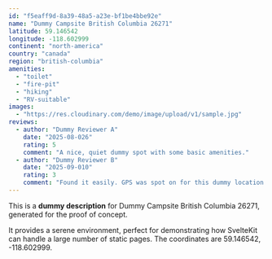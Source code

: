```yaml
---
id: "f5eaff9d-8a39-48a5-a23e-bf1be4bbe92e"
name: "Dummy Campsite British Columbia 26271"
latitude: 59.146542
longitude: -118.602999
continent: "north-america"
country: "canada"
region: "british-columbia"
amenities:
  - "toilet"
  - "fire-pit"
  - "hiking"
  - "RV-suitable"
images:
  - "https://res.cloudinary.com/demo/image/upload/v1/sample.jpg"
reviews:
  - author: "Dummy Reviewer A"
    date: "2025-08-026"
    rating: 5
    comment: "A nice, quiet dummy spot with some basic amenities."
  - author: "Dummy Reviewer B"
    date: "2025-09-010"
    rating: 3
    comment: "Found it easily. GPS was spot on for this dummy location."
---
```


This is a **dummy description** for Dummy Campsite British Columbia 26271, generated for the proof of concept.

It provides a serene environment, perfect for demonstrating how SvelteKit can handle a large number of static pages. The coordinates are 59.146542, -118.602999.
